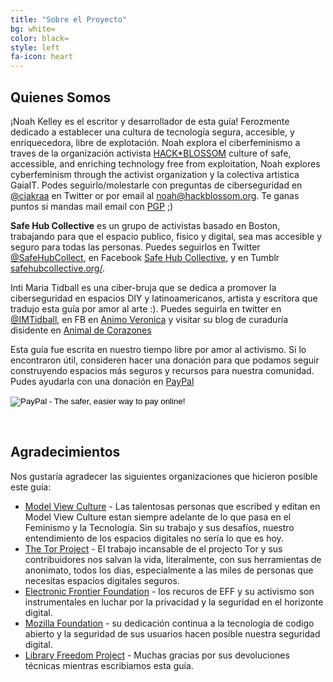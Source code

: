 ```yaml
---
title: "Sobre el Proyecto"
bg: white=
color: black=
style: left
fa-icon: heart
---
```


<h2 class="text-blue">Quienes Somos</h2>

<p>¡Noah Kelley es el escritor y desarrollador de esta guía! Ferozmente dedicado a establecer una cultura de tecnología segura, accesible, y enriquecedora, libre de explotación. Noah explora el ciberfeminismo a traves de la organización activista <a href="http://hackblossom.org/">HACK*BLOSSOM</a> culture of safe, accessible, and enriching technology free from exploitation, Noah explores cyberfeminism through the activist organization y la colectiva artistica GaiaIT. Podes seguirlo/molestarle con preguntas de ciberseguridad en <a href="https://twitter.com/ciakraa">@ciakraa</a> en Twitter or por email al <a href="mailto:noah@hackblossom.org">noah@hackblossom.org</a>. Te ganas puntos si mandas mail email con <a href="https://tech.safehubcollective.org/cybersecurity/#pgp">PGP</a> ;)
</p>

<strong>Safe Hub Collective</strong> es un grupo de activistas basado en Boston, trabajando para que el espacio publico, fisico y digital, sea mas accesible y seguro para todas las personas. Puedes seguirlos en Twitter <a href="https://twitter.com/SafeHubCollect">@SafeHubCollect</a>, en Facebook <a href="https://www.facebook.com/safehubcollective">Safe Hub Collective</a>, y en Tumblr <a href="http://safehubcollective.org/">safehubcollective.org/</a>.
<br />
<p>Inti Maria Tidball es una ciber-bruja que se dedica a promover la ciberseguridad en espacios DIY y latinoamericanos, artista y escritora que tradujo esta guía por amor al arte :). Puedes seguirla en twitter en <a href="https://twitter.com/IMTidball">@IMTidball</a>, en FB en  <a href="https://www.facebook.com/curalista">Animo Veronica</a> y visitar su blog de curaduría disidente en <a href="https://arte.svbtle.com">Animal de Corazones</a>
</p>
<p>Esta guía fue escrita en nuestro tiempo libre por amor al activismo. Si lo encontraron útil, consideren hacer una donación para que podamos seguir construyendo espacios más seguros y recursos para nuestra comunidad. Pudes ayudarla con una donación en <a href="https://paypal.me/arthurcat">PayPal</a>
</p>
<p>
<form action="https://www.paypal.com/cgi-bin/webscr" method="post" target="_top" class="container center">
<input type="hidden" name="cmd" value="_s-xclick">
<input type="hidden" name="hosted_button_id" value="V64VACT32PPQS">
<input type="image" src="https://www.paypalobjects.com/en_US/i/btn/btn_donateCC_LG.gif" border="0" name="submit" alt="PayPal - The safer, easier way to pay online!">
<img alt="" border="0" src="https://www.paypalobjects.com/en_US/i/scr/pixel.gif" width="1" height="1">
</form>
</p>
<br />


<h2 class="text-blue">Agradecimientos</h2>
Nos gustaría agradecer las siguientes organizaciones que hicieron posible este guía: 
<ul>
	<li><a href="https://modelviewculture.com/">Model View Culture</a> - Las talentosas personas que escribed y editan en Model View Culture estan siempre adelante de lo que pasa en el Feminismo y la Tecnología. Sin su trabajo y sus desafíos, nuestro entendimiento de los espacios digitales no sería lo que es hoy.</li>
	<li><a href="https://www.torproject.org/">The Tor Project</a> - El trabajo incansable de el projecto Tor y sus contribuidores nos salvan la vida, literalmente, con sus herramientas de anonimato, todos los dias, especialmente a las miles de personas que necesitas espacios digitales seguros. </li>
	<li><a href="https://www.eff.org/">Electronic Frontier Foundation</a> - los recuros de EFF y su activismo son instrumentales en luchar por la privacidad y la seguridad en el horizonte digital. </li>
	<li><a href="https://www.mozilla.org/en-US/">Mozilla Foundation</a> - su dedicación continua a la tecnología de codigo abierto y la seguridad de sus usuarios hacen posible nuestra seguridad digital.</li>
	<li><a href="https://libraryfreedomproject.org/">Library Freedom Project</a> - Muchas gracias por sus devoluciones técnicas mientras escribiamos esta guía.</li>
</li>


